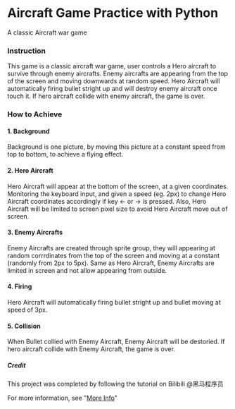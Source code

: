 # Aircraft Game Practice with Python

A classic Aircraft war game

### Instruction
This game is a classic aircraft war game, user controls a Hero aircraft to survive through enemy aircrafts. Enemy aircrafts are appearing from the top of the screen and moving downwards at random speed. Hero Aircraft will automatically firing bullet stright up and will destroy enemy aircraft once touch it. If hero aircraft collide with enemy aircraft, the game is over.

### How to Achieve

#### 1. Background
Background is one picture, by moving this picture at a constant speed from top to bottom, to achieve a flying effect.

#### 2. Hero Aircraft
Hero Aircraft will appear at the bottom of the screen, at a given coordinates. Monitoring the keyboard input, and given a speed (eg. 2px) to change Hero Aircraft coordinates accordingly if key <- or -> is pressed. Also, Hero Aircraft will be limited to screen pixel size to avoid Hero Aircraft move out of screen.

#### 3. Enemy Aircrafts
Enemy Aircrafts are created through sprite group, they will appearing at random corrrdinates from the top of the screen and moving at a constant (randomly from 2px to 5px). Same as Hero Aircraft, Enemy Aircrafts are limited in screen and not allow appearing from outside.

#### 4. Firing
Hero Aircraft will automatically firing bullet stright up and bullet moving at speed of 3px.

#### 5. Collision
When Bullet collied with Enemy Aircraft, Enemy Aircraft will be destoried. If hero aircraft collide with Enemy Aircraft, the game is over.


##### Credit
This project was completed by following the tutorial on Bilibili @黑马程序员

For more information, see "[More Info](https://www.bilibili.com/video/BV1ex411x7Em?p=461)"
